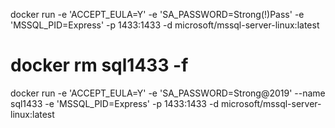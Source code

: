 
docker run -e 'ACCEPT_EULA=Y' -e 'SA_PASSWORD=Strong(!)Pass' -e 'MSSQL_PID=Express' -p 1433:1433 -d microsoft/mssql-server-linux:latest

# docker rm sql1433 -f

docker run -e 'ACCEPT_EULA=Y' -e 'SA_PASSWORD=Strong@2019' --name sql1433 -e 'MSSQL_PID=Express' -p 1433:1433 -d microsoft/mssql-server-linux:latest
